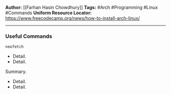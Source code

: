 **Author:** [[Farhan Hasin Chowdhury]] 
**Tags:** #Arch #Programming #Linux #Commands
**Uniform Resource Locator:**  https://www.freecodecamp.org/news/how-to-install-arch-linux/

---
### Useful Commands
`neofetch`
- Detail.
- Detail.

Summary.
- Detail.
- Detail.